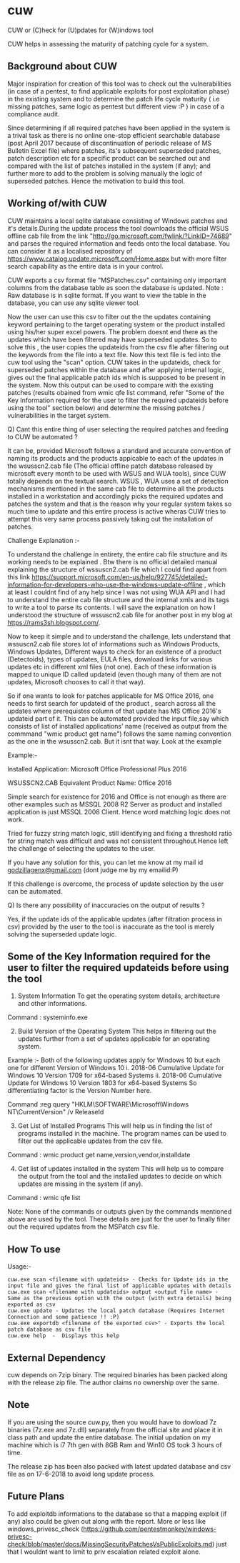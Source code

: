 # cuw
CUW or (C)heck for (U)pdates for (W)indows tool

CUW helps in assessing the maturity of patching cycle for a system.

Background about CUW
-------------------------

Major inspiration for creation of this tool was to check out the vulnerabilities (in case of a pentest, to find applicable exploits for post exploitation phase) in the existing system and to determine the patch life cycle maturity ( i.e missing patches, same logic as pentest but different view :P ) in case of a compliance audit.

Since determining if all required patches have been applied in the system is a trival task as there is no online one-stop efficient searchable database (post April 2017 because of discontinuation of periodic release of MS Bulletin Excel file)  where patches, its's subsequent superseded patches, patch description etc for a specific product can be searched out and compared with the list of patches installed in the system (if any); and further more to add to the problem is solving manually the logic of superseded patches. Hence the motivation to build this tool.

Working of/with CUW
-------------------

CUW maintains a local sqlite database consisting of Windows patches and it's details.During the update process the tool downloads the official WSUS offline cab file from the link "http://go.microsoft.com/fwlink/?LinkID=74689" and parses the required information and feeds onto the local database. You can consider it as a localised repository of https://www.catalog.update.microsoft.com/Home.aspx but with more filter search capability as the entire data is in your control.

CUW exports a csv format file "MSPatches.csv" containing only important columns from the database table as soon the database is updated.
Note : Raw database is in sqlite format. If you want to view the table in the database, you can use any sqlite viewer tool.

Now the user can use this csv to filter out the the updates containing keyword pertaining to the target operating system or the product installed using his/her super excel powers. The problem doesnt end there as the updates which have been filtered may have superseded updates. So to solve this , the user copies the updateids from the csv file after filtering out the keywords from the file into a text file.
Now this text file is fed into the cuw tool using the "scan" option. CUW takes in the updateids, check for superseded patches within the database and after applying internal logic, gives out the final applicable patch ids which is supposed to be present in the system. Now this output can be used to compare with the existing patches (results obained from wmic qfe list command, refer "Some of the Key Information required for the user to filter the required updateids before using the tool" section below) and determine the missing patches / vulnerabilities in the target system.

Q) Cant this entire thing of user selecting the required patches and feeding to CUW be automated ?

It can be, provided Microsoft follows a standard and accurate convention of naming its products and the products appicable to each of the updates in the wsusscn2.cab file (The official offline patch database released by microsoft every month to be used with WSUS and WUA tools), since CUW totally depends on the textual search. WSUS , WUA uses a set of detection mechanisms mentioned in the same cab file to determine all the products installed in a workstation and accordingly picks the required updates and patches the system and that is the reason why your regular system takes so much time to update and this entire process is active wheras CUW tries to attempt this very same process passively taking out the installation of patches.

Challenge Explanation :-

To understand the challenge in entirety, the entire cab file structure and its working needs to be explained . Btw there is no official detailed manual explaining the structure of wssuscn2.cab file which I could find apart from this link https://support.microsoft.com/en-us/help/927745/detailed-information-for-developers-who-use-the-windows-update-offline , which at least I couldnt find of any help since I was not using WUA API and I had to understand the entire cab file structure and the internal xmls and its tags to write a tool to parse its contents. I  will save the explanation on how I understood the structure of wssuscn2.cab file for another post in my blog at https://rams3sh.blogspot.com/.

Now to keep it simple and to understand the challenge, lets understand that wssuscn2.cab file stores lot of informations such as Windows Products, Windows Updates, Different ways to check for an existence of a product (Detectoids), types of updates, EULA files, download links for various updates etc in different xml files (not one). Each of these information is mapped to unique ID called updateid (even though many of them are not updates, Microsoft chooses to call it that way). 

So if one wants to look for patches applicable for MS Office 2016, one needs to first search for updateid of the product , search across all the updates where prerequistes column of that update has MS Office 2016's updateid part of it. This can be automated provided the input file,say which consists of list of installed applications' name (received as output from the commmand "wmic product get name") follows the same naming convention as the one in the wsusscn2.cab. But it isnt that way. Look at the example

Example:-

Installed Application: Microsoft Office Professional Plus 2016


WSUSSCN2.CAB Equivalent Product Name: Office 2016

Simple search for existence for 2016 and Office is not enough as there are other examples such as MSSQL 2008 R2 Server as product and installed application is just MSSQL 2008 Client. Hence word matching logic does not work. 

Tried for fuzzy string match logic, still identifying and fixing a threshold ratio for string match was difficult and was not consistent throughout.Hence left the challenge of selecting the updates to the user.

If you have any solution for this, you can let me know at my mail id godzillagenx@gmail.com (dont judge me by my emailid:P)

If this challenge is overcome, the process of update selection by the user can be automated.



Q) Is there any possibility of inaccuracies on the output of results ?

Yes, if the update ids of the applicable updates (after filtration process in csv) provided by the user to the tool is inaccurate as the tool is merely solving the superseded update logic.


Some of the Key Information required for the user to filter the required updateids before using the tool
--------------------------------------------------------------------------------------------------------

1. System Information 
To get the operating system details, architecture and other informations.

Command : systeminfo.exe

2. Build Version of the Operating System
This helps in filtering out the updates further from a set of updates applicable for an operating system.

Example :-
Both of the following updates apply for Windows 10 but each one for different Version of Windows 10
i. 2018-06 Cumulative Update for Windows 10 Version 1709 for x64-based Systems
ii. 2018-06 Cumulative Update for Windows 10 Version 1803 for x64-based Systems
So differentiating factor is the Version Number here.
  
Command :reg query "HKLM\SOFTWARE\Microsoft\Windows NT\CurrentVersion" /v ReleaseId

3. Get List of Installed Programs 
This will help us in finding the list of programs installed in the machine. The program names can be used to filter out the applicable updates from the csv file.

Command : wmic product get name,version,vendor,installdate

4. Get list of updates installed in the system 
This will help us to compare the output from the tool and the installed updates to decide on which updates are missing in the system (if any).

Command : wmic qfe list
     
Note: None of the commands or outputs given by the commands mentioned above are used by the tool. These details are just for the user to finally filter out the required updates from the MSPatch csv file.


How To use
-----------

Usage:-
                

    cuw.exe scan <filename with updateids> - Checks for Update ids in the input file and gives the final list of applicable updates with details
    cuw.exe scan <filename with updateids> output <output file name> - Same as the previous option with the output (with extra details) being exported as csv
    cuw.exe update - Updates the local patch database (Requires Internet Connection and some patience !! :P)
    cuw.exe exportdb <filename of the exported csv>" - Exports the local patch database as csv file
    cuw.exe help  -  Displays this help
        
  
External Dependency
-------------------
 
 cuw depends on 7zip binary. 
 The required binaries has been packed along with the release zip file. The author claims no ownership over the same.
 
Note
----
If you are using the source cuw.py, then you would have to dowload 7z binaries (7z.exe and 7z.dll) separately from the official site and place it in class path and update the entire database. The initial updation on my machine which is i7 7th gen with 8GB Ram and Win10 OS took 3 hours of time.
 
The release zip has been also packed with latest updated database and csv file as on 17-6-2018 to avoid long update process.


Future Plans
-------------

To add exploitdb informations to the database so that a mapping exploit (if any) also could be given out along with the report. More or less like windows_privesc_check (https://github.com/pentestmonkey/windows-privesc-check/blob/master/docs/MissingSecurityPatchesVsPublicExploits.md) just that I wouldnt want to limit to priv escalation related exploit alone.



